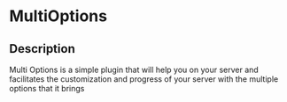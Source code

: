 # MultiOptions


## Description
Multi Options is a simple plugin that will help you on your server and facilitates the customization and progress of your server with the multiple options that it brings

